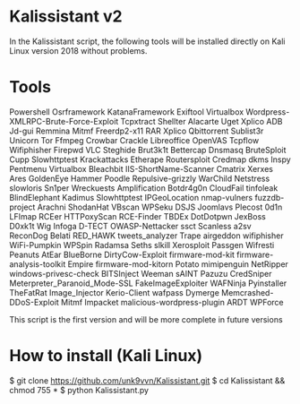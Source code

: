 # Kalissistant v2
In the Kalissistant script, the following tools will be installed directly on Kali Linux version 2018 without problems.
# Tools

Powershell          Osrframework        KatanaFramework
Exiftool            Virtualbox          Wordpress-XMLRPC-Brute-Force-Exploit
Tcpxtract           Shellter            Alacarte
Uget                Xplico              ADB
Jd-gui              Remmina             Mitmf
Freerdp2-x11        RAR                 Xplico
Qbittorrent         Sublist3r           Unicorn
Tor                 Ffmpeg              Crowbar
Crackle             Libreoffice         OpenVAS
Tcpflow             Wifiphisher         Firepwd
VLC                 Steghide            Brut3k1t
Bettercap           Dnsmasq             BruteSploit
Cupp                Slowhttptest        Krackattacks
Etherape            Routersploit        Credmap
dkms                Inspy               Pentmenu
Virtualbox          Bleachbit           IIS-ShortName-Scanner
Cmatrix             Xerxes              Ares
GoldenEye           Hammer              Poodle
Repulsive-grizzly   WarChild            Netstress
slowloris           Sn1per              Wreckuests
Amplification       Botdr4g0n           CloudFail
tinfoleak           BlindElephant       Kadimus
Slowhttptest        IPGeoLocation       nmap-vulners
fuzzdb-project      Arachni             ShodanHat
VBscan              WPSeku              DSJS
Joomlavs            Plecost             0d1n
LFImap              RCEer               HTTPoxyScan
RCE-Finder          TBDEx               DotDotpwn
JexBoss             D0xk1t              Wig
Infoga              D-TECT              OWASP-Nettacker
ssct                Scanless            a2sv
ReconDog            Belati              RED_HAWK
tweets_analyzer     Trape               airgeddon
wifiphisher         WiFi-Pumpkin        WPSpin
Radamsa             Seths               slkill
Xerosploit          Passgen             Wifresti
Peanuts             AtEar               BlueBorne
DirtyCow-Exploit    firmware-mod-kit    firmware-analysis-toolkit
Empire              firmware-mod-kitorn Potato
mimipenguin         NetRipper           windows-privesc-check
BITSInject          Weeman              sAINT
Pazuzu              CredSniper          Meterpreter_Paranoid_Mode-SSL
FakeImageExploiter  WAFNinja            Pyinstaller
TheFatRat           Image_Injector      Kerio-Client
wafpass             Dymerge             Memcrashed-DDoS-Exploit
Mitmf               Impacket            malicious-wordpress-plugin
ARDT                WPForce



This script is the first version and will be more complete in future versions

# How to install (Kali Linux)

$ git clone https://github.com/unk9vvn/Kalissistant.git
$ cd Kalissistant && chmod 755 *
$ python Kalissistant.py






